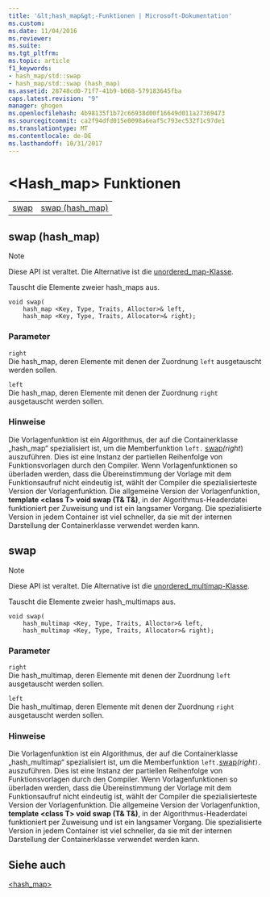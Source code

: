 ```yaml
---
title: '&lt;hash_map&gt;-Funktionen | Microsoft-Dokumentation'
ms.custom: 
ms.date: 11/04/2016
ms.reviewer: 
ms.suite: 
ms.tgt_pltfrm: 
ms.topic: article
f1_keywords:
- hash_map/std::swap
- hash_map/std::swap (hash_map)
ms.assetid: 28748cd0-71f7-41b9-b068-579183645fba
caps.latest.revision: "9"
manager: ghogen
ms.openlocfilehash: 4b98135f1b72c66938d00f16649d011a27369473
ms.sourcegitcommit: ca2f94dfd015e0098a6eaf5c793ec532f1c97de1
ms.translationtype: MT
ms.contentlocale: de-DE
ms.lasthandoff: 10/31/2017
---
```

# <a name="lthashmapgt-functions"></a>&lt;Hash_map&gt; Funktionen
|||  
|-|-|  
|[swap](#swap)|[swap (hash_map)](#swap_hash_map)|  
  
##  <a name="swap_hash_map"></a> swap (hash_map)  
  
> [!NOTE]
>  Diese API ist veraltet. Die Alternative ist die [unordered_map-Klasse](../standard-library/unordered-map-class.md).  
  
 Tauscht die Elemente zweier hash_maps aus.  
  
```
void swap(
    hash_map <Key, Type, Traits, Alloctor>& left,
    hash_map <Key, Type, Traits, Allocator>& right);
```  
  
### <a name="parameters"></a>Parameter  
 `right`  
 Die hash_map, deren Elemente mit denen der Zuordnung `left` ausgetauscht werden sollen.  
  
 `left`  
 Die hash_map, deren Elemente mit denen der Zuordnung `right` ausgetauscht werden sollen.  
  
### <a name="remarks"></a>Hinweise  
 Die Vorlagenfunktion ist ein Algorithmus, der auf die Containerklasse „hash_map“ spezialisiert ist, um die Memberfunktion `left.` [swap](../standard-library/basic-ios-class.md#swap)*(right*) auszuführen. Dies ist eine Instanz der partiellen Reihenfolge von Funktionsvorlagen durch den Compiler. Wenn Vorlagenfunktionen so überladen werden, dass die Übereinstimmung der Vorlage mit dem Funktionsaufruf nicht eindeutig ist, wählt der Compiler die spezialisierteste Version der Vorlagenfunktion. Die allgemeine Version der Vorlagenfunktion, **template \<class T> void swap (T& T&)**, in der Algorithmus-Headerdatei funktioniert per Zuweisung und ist ein langsamer Vorgang. Die spezialisierte Version in jedem Container ist viel schneller, da sie mit der internen Darstellung der Containerklasse verwendet werden kann.  
  
##  <a name="swap"></a>  swap  
  
> [!NOTE]
>  Diese API ist veraltet. Die Alternative ist die [unordered_multimap-Klasse](../standard-library/unordered-multimap-class.md).  
  
 Tauscht die Elemente zweier hash_multimaps aus.  
  
```
void swap(
    hash_multimap <Key, Type, Traits, Alloctor>& left,
    hash_multimap <Key, Type, Traits, Allocator>& right);
```  
  
### <a name="parameters"></a>Parameter  
 `right`  
 Die hash_multimap, deren Elemente mit denen der Zuordnung `left` ausgetauscht werden sollen.  
  
 `left`  
 Die hash_multimap, deren Elemente mit denen der Zuordnung `right` ausgetauscht werden sollen.  
  
### <a name="remarks"></a>Hinweise  
 Die Vorlagenfunktion ist ein Algorithmus, der auf die Containerklasse „hash_multimap“ spezialisiert ist, um die Memberfunktion `left.`[swap](../standard-library/hash-multimap-class.md#swap)*(right*`)`. auszuführen. Dies ist eine Instanz der partiellen Reihenfolge von Funktionsvorlagen durch den Compiler. Wenn Vorlagenfunktionen so überladen werden, dass die Übereinstimmung der Vorlage mit dem Funktionsaufruf nicht eindeutig ist, wählt der Compiler die spezialisierteste Version der Vorlagenfunktion. Die allgemeine Version der Vorlagenfunktion, **template \<class T> void swap (T& T&)**, in der Algorithmus-Headerdatei funktioniert per Zuweisung und ist ein langsamer Vorgang. Die spezialisierte Version in jedem Container ist viel schneller, da sie mit der internen Darstellung der Containerklasse verwendet werden kann.  
  
## <a name="see-also"></a>Siehe auch  
 [<hash_map>](../standard-library/hash-map.md)



